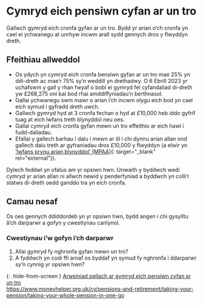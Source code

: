 # Cymryd eich pensiwn cyfan ar un tro

Gallwch gymryd eich cronfa gyfan ar un tro. Bydd yr arian o’ch cronfa yn cael ei ychwanegu at unrhyw incwm arall sydd gennych dros y flwyddyn dreth.

## Ffeithiau allweddol

* Os ydych yn cymryd eich cronfa bensiwn gyfan ar un tro mae 25% yn ddi-dreth ac mae’r 75% sy’n weddill yn drethadwy. O 6 Ebrill 2023 yr uchafswm y gall y rhan fwyaf o bobl ei gymryd fel cyfandaliad di-dreth yw £268,275 oni bai bod rhai amddiffyniadau’n berthnasol.
* Gallai ychwanegu swm mawr o arian i’ch incwm olygu eich bod yn cael eich symud i gyfradd dreth uwch.
* Gallwch gymryd hyd at 3 cronfa fechan o hyd at £10,000 heb iddo gyfrif tuag at eich lwfans treth blynyddol neu oes.
* Gallai cymryd eich cronfa gyfan mewn un tro effeithio ar eich hawl i fudd-daliadau.
* Efallai y gallech barhau i dalu i mewn ar ôl i chi dynnu arian allan ond gallech dalu treth ar gyfraniadau dros £10,000 y flwyddyn (a elwir yn [‘lwfans prynu arian blynyddol’ (MPAA)](https://www.gov.uk/tax-on-your-private-pension/annual-allowance#lower-allowance-if-you-take-money-from-a-pension-pot){: target="_blank" rel="external"}).

Dylech feddwl yn ofalus am yr opsiwn hwn. Unwaith y byddwch wedi cymryd yr arian allan ni allwch newid y penderfyniad a byddwch yn colli’r statws di-dreth oedd ganddo tra yn eich cronfa.  

## Camau nesaf

Os oes gennych ddiddordeb yn yr opsiwn hwn, bydd angen i chi gysylltu â’ch darparwr a gofyn y cwestiynau canlynol.

###  Cwestiynau i’w gofyn i’ch darparwr

1. Allai gymryd fy nghronfa gyfan mewn un tro?
2. A fyddwch yn codi ffi arnaf os byddaf yn symud fy nghronfa i ddarparwr sy’n cynnig yr opsiwn hwn?

{: .hide-from-screen }
[Arweiniad pellach ar gymryd eich pensiwn cyfan ar un tro](https://www.moneyhelper.org.uk/cy/pensions-and-retirement/taking-your-pension/taking-your-whole-pension-in-one-go)<br>
https://www.moneyhelper.org.uk/cy/pensions-and-retirement/taking-your-pension/taking-your-whole-pension-in-one-go
